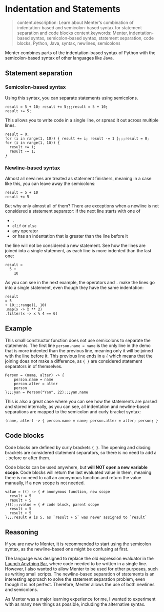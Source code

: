 # Indentation and Statements

> content.description: Learn about Menter's combination of indentation-based and semicolon-based syntax for statement
> separation and code blocks
> content.keywords: Menter, indentation-based syntax, semicolon-based syntax, statement separation, code blocks, Python,
> Java, syntax, newlines, semicolons

Menter combines parts of the indentation-based syntax of Python with the semicolon-based syntax of other languages like
Java.

## Statement separation

### Semicolon-based syntax

Using this syntax, you can separate statements using semicolons.

```result=20;;;20
result = 5 + 10; result += 5;;;result = 5 + 10;
result += 5;
```

This allows you to write code in a single line, or spread it out across multiple lines.

```result=45;;;45
result = 0;
for (i in range(1, 10)) { result += i; result -= 1 };;;result = 0;
for (i in range(1, 10)) {
  result += i; 
  result -= 1;
}
```

### Newline-based syntax

Almost all newlines are treated as statement finishers, meaning in a case like this, you can leave away the
semicolons:

```result=20
result = 5 + 10
result += 5
```

But why only almost all of them?
There are exceptions when a newline is not considered a statement separator: if the next line starts with one of

- `.`
- `elif` or `else`
- any operator
- or has an indentation that is greater than the line before it

the line will not be considered a new statement. See how the lines are joined into a single statement, as each line is
more indented than the last one:

```result=15
result =
  5 +
    10
```

As you can see in the next example, the operators and `.` make the lines go into a single statement, even though they
have the same indentation:

```result=15;;;[4, 16, 36, 64, 100]
result
= 5
+ 10;;;range(1, 10)
.map(x -> x ** 2)
.filter(x -> x % 4 == 0)
```

## Example

This small constructor function does not use semicolons to separate the statements. The first line `person.name = name`
is the only line in the demo that is more indented than the previous line, meaning only it will be joined with the
line before it. This previous line ends in a `{` which means that the joining does not make a difference, as `{ }` are
considered statement separators in of themselves.

```result=(name, alter) -> { person.name = name; person.alter = alter; person };;;{name: Yan, alter: 22};;;Yan
Person = (name, alter) -> {
    person.name = name
    person.alter = alter
    person
};;;yan = Person("Yan", 22);;;yan.name
```

This is also a great case where you can see how the statements are parsed and stored internally, as you can see, all
indentation and newline-based separations are mapped to the semicolon and curly bracket syntax:

```static
(name, alter) -> { person.name = name; person.alter = alter; person; }
```

## Code blocks

Code blocks are defined by curly brackets `{ }`. The opening and closing brackets are considered statement separators,
so there is no need to add a `;` before or after them.

Code blocks can be used anywhere, but **will NOT open a new variable scope**. Code blocks will return the last evaluated
value in them, meaning there is no need to call an anonymous function and return the value manually, if a new scope is
not needed.

```result=10;;;10;;;5
value = (() -> { # anonymous function, new scope
  result = 5
  result + 5
})();;;value = { # code block, parent scope
  result = 5
  result + 5
};;;result # is 5, as `result + 5` was never assigned to `result`
```

## Reasoning

If you are new to Menter, it is recommended to start using the semicolon syntax, as the newline-based one might be
confusing at first.

The language was designed to replace the old expression evaluator in the
[Launch Anything Bar](https://github.com/YanWittmann/launch-anything), where code needed to be written in a single
line.  
However, I also wanted to allow Menter to be used for other purposes, such as writing small scripts. The newline-based
separation of statements is an interesting approach to solve the statement separation problem, even though it is not
perfect. Therefore, Menter allows the use of both newlines and semicolons.

As Menter was a major learning experience for me, I wanted to experiment with as many new things as possible, including
the alternative syntax.
